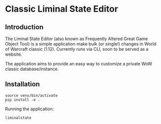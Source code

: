 # Classic Liminal State Editor

## Introduction 

The Liminal State Editor (also known as Frequently Altered Great Game Object Tool) is a simple application make bulk (or single!) changes in World of Warcraft classic (1.12). Currently runs via CLI, soon to be served as a website. 

The application aims to provide an easy way to customize a private WoW classic database/instance. 

## Installation

```
source venv/bin/activate
pip install -e .
```

Running the application: 

```
liminalstate
```

